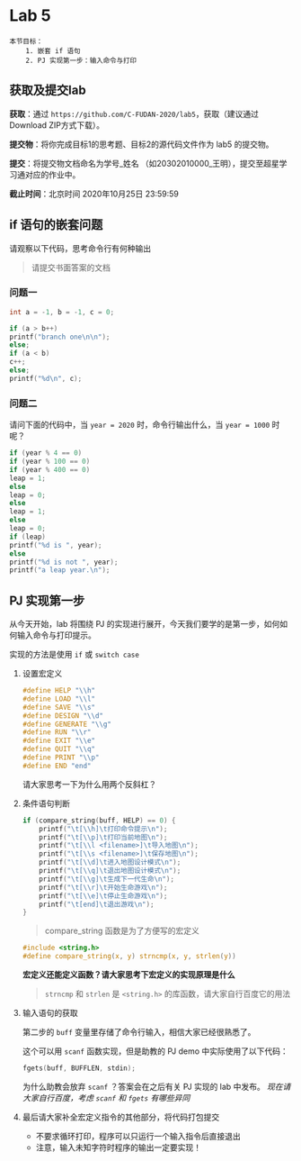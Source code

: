 # Lab 5

    本节目标：
        1. 嵌套 if 语句
        2. PJ 实现第一步：输入命令与打印

## 获取及提交lab

**获取**：通过 `https://github.com/C-FUDAN-2020/lab5`，获取（建议通过Download ZIP方式下载）。

**提交物**：将你完成目标1的思考题、目标2的源代码文件作为 lab5 的提交物。

**提交**：将提交物文档命名为学号_姓名 （如20302010000_王明），提交至超星学习通对应的作业中。

**截止时间**：北京时间 2020年10月25日 23:59:59 

## if 语句的嵌套问题

请观察以下代码，思考命令行有何种输出

> 请提交书面答案的文档

### 问题一

```c
int a = -1, b = -1, c = 0;

if (a > b++)
printf("branch one\n\n");
else;
if (a < b)
c++;
else;
printf("%d\n", c);
```

### 问题二

请问下面的代码中，当 `year = 2020` 时，命令行输出什么，当 `year = 1000` 时呢？

```c
if (year % 4 == 0) 
if (year % 100 == 0)
if (year % 400 == 0)
leap = 1;
else
leap = 0;
else
leap = 1;
else
leap = 0;
if (leap)
printf("%d is ", year);
else
printf("%d is not ", year);
printf("a leap year.\n");
```

## PJ 实现第一步

从今天开始，lab 将围绕 PJ 的实现进行展开，今天我们要学的是第一步，如何如何输入命令与打印提示。

实现的方法是使用 `if` 或 `switch case`

1. 设置宏定义
    ```c
    #define HELP "\\h"
    #define LOAD "\\l"
    #define SAVE "\\s"
    #define DESIGN "\\d"
    #define GENERATE "\\g"
    #define RUN "\\r"
    #define EXIT "\\e"
    #define QUIT "\\q"
    #define PRINT "\\p"
    #define END "end"
    ```

    请大家思考一下为什么用两个反斜杠？

2. 条件语句判断
    ```c
    if (compare_string(buff, HELP) == 0) {
        printf("\t[\\h]\t打印命令提示\n");
        printf("\t[\\p]\t打印当前地图\n");
        printf("\t[\\l <filename>]\t导入地图\n");
        printf("\t[\\s <filename>]\t保存地图\n");
        printf("\t[\\d]\t进入地图设计模式\n");
        printf("\t[\\q]\t退出地图设计模式\n");
        printf("\t[\\g]\t生成下一代生命\n");
        printf("\t[\\r]\t开始生命游戏\n");
        printf("\t[\\e]\t停止生命游戏\n");
        printf("\t[end]\t退出游戏\n");
    }
    ```

    > compare_string 函数是为了方便写的宏定义

    ```c
    #include <string.h>
    #define compare_string(x, y) strncmp(x, y, strlen(y))
    ```

    **宏定义还能定义函数？请大家思考下宏定义的实现原理是什么**

    > `strncmp` 和 `strlen` 是 `<string.h>` 的库函数，请大家自行百度它的用法

3. 输入语句的获取

    第二步的 `buff` 变量里存储了命令行输入，相信大家已经很熟悉了。

    这个可以用 `scanf` 函数实现，但是助教的 PJ demo 中实际使用了以下代码：

    ```c
    fgets(buff, BUFFLEN, stdin);
    ```

    为什么助教会放弃 `scanf` ？答案会在之后有关 PJ 实现的 lab 中发布。
    *现在请大家自行百度，考虑 `scanf` 和 `fgets` 有哪些异同*


4. 最后请大家补全宏定义指令的其他部分，将代码打包提交

    - 不要求循环打印，程序可以只运行一个输入指令后直接退出
    - 注意，输入未知字符时程序的输出一定要实现！